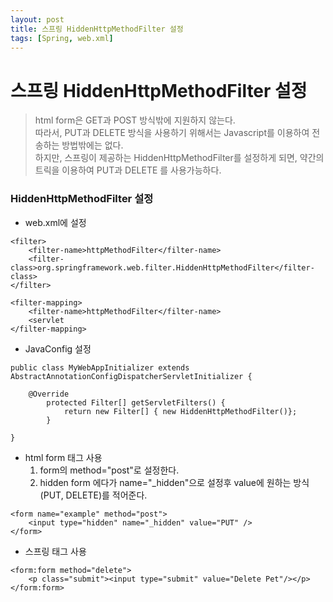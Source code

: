 ```yaml
---
layout: post
title: 스프링 HiddenHttpMethodFilter 설정
tags: [Spring, web.xml]
---
```


# 스프링 HiddenHttpMethodFilter 설정

>html form은 GET과 POST 방식밖에 지원하지 않는다.   
따라서, PUT과 DELETE 방식을 사용하기 위해서는 Javascript를 이용하여 전송하는 방법밖에는 없다.   
하지만, 스프링이 제공하는 HiddenHttpMethodFilter를 설정하게 되면, 약간의 트릭을 이용하여
PUT과 DELETE 를 사용가능하다.


### HiddenHttpMethodFilter 설정
- web.xml에 설정   

```
<filter>
    <filter-name>httpMethodFilter</filter-name>
    <filter-class>org.springframework.web.filter.HiddenHttpMethodFilter</filter-class>
</filter>

<filter-mapping>
    <filter-name>httpMethodFilter</filter-name>
    <servlet
</filter-mapping>
```

- JavaConfig 설정   
```
public class MyWebAppInitializer extends AbstractAnnotationConfigDispatcherServletInitializer {

    @Override
        protected Filter[] getServletFilters() {
            return new Filter[] { new HiddenHttpMethodFilter()};
        }

}
```

- html form 태그 사용
   1. form의 method="post"로 설정한다.
   2. hidden form 에다가 name="_hidden"으로 설정후 value에 원하는 방식(PUT, DELETE)를 적어준다.
```
<form name="example" method="post">
    <input type="hidden" name="_hidden" value="PUT" />
</form>

```

- 스프링 태그 사용
```
<form:form method="delete">
    <p class="submit"><input type="submit" value="Delete Pet"/></p>
</form:form>
```
